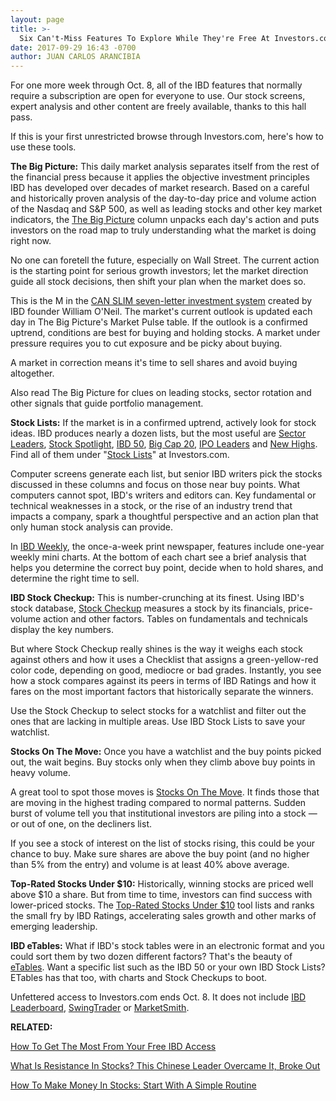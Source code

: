 ```yaml
---
layout: page
title: >-
  Six Can't-Miss Features To Explore While They're Free At Investors.com
date: 2017-09-29 16:43 -0700
author: JUAN CARLOS ARANCIBIA
---
```





For one more week through Oct. 8, all of the IBD features that normally require a subscription are open for everyone to use. Our stock screens, expert analysis and other content are freely available, thanks to this hall pass.


If this is your first unrestricted browse through Investors.com, here's how to use these tools.


**The Big Picture:** This daily market analysis separates itself from the rest of the financial press because it applies the objective investment principles IBD has developed over decades of market research. Based on a careful and historically proven analysis of the day-to-day price and volume action of the Nasdaq and S&P 500, as well as leading stocks and other key market indicators, the [The Big Picture](https://www.investors.com/category/market-trend/the-big-picture/) column unpacks each day's action and puts investors on the road map to truly understanding what the market is doing right now.


No one can foretell the future, especially on Wall Street. The current action is the starting point for serious growth investors; let the market direction guide all stock decisions, then shift your plan when the market does so.


This is the M in the [CAN SLIM seven-letter investment system](https://www.investors.com/ibd-university/can-slim/) created by IBD founder William O'Neil. The market's current outlook is updated each day in The Big Picture's Market Pulse table. If the outlook is a confirmed uptrend, conditions are best for buying and holding stocks. A market under pressure requires you to cut exposure and be picky about buying.


A market in correction means it's time to sell shares and avoid buying altogether.


Also read The Big Picture for clues on leading stocks, sector rotation and other signals that guide portfolio management.


**Stock Lists:** If the market is in a confirmed uptrend, actively look for stock ideas. IBD produces nearly a dozen lists, but the most useful are [Sector Leaders](http://research.investors.com/stock-lists/sector-leaders), [Stock Spotlight](http://research.investors.com/stock-lists/stock-spotlight/), [IBD 50](http://research.investors.com/stock-lists/ibd-50/), [Big Cap 20](http://research.investors.com/stock-lists/big-cap-20/), [IPO Leaders](http://research.investors.com/stock-lists/ipo-leaders/) and [New Highs](http://research.investors.com/stock-lists/new-highs/). Find all of them under "[Stock Lists](https://www.investors.com/stock-lists/stocks-to-watch-top-rated-ipos-big-caps-and-growth-stocks/)" at Investors.com.


Computer screens generate each list, but senior IBD writers pick the stocks discussed in these columns and focus on those near buy points. What computers cannot spot, IBD's writers and editors can. Key fundamental or technical weaknesses in a stock, or the rise of an industry trend that impacts a company, spark a thoughtful perspective and an action plan that only human stock analysis can provide.


In [IBD Weekly](http://epaper.investors.com/Olive/ODN/IBD/Default.aspx), the once-a-week print newspaper, features include one-year weekly mini charts. At the bottom of each chart see a brief analysis that helps you determine the correct buy point, decide when to hold shares, and determine the right time to sell.


**IBD Stock Checkup:** This is number-crunching at its finest. Using IBD's stock database, [Stock Checkup](http://research.investors.com/stock-checkup/) measures a stock by its financials, price-volume action and other factors. Tables on fundamentals and technicals display the key numbers.


But where Stock Checkup really shines is the way it weighs each stock against others and how it uses a Checklist that assigns a green-yellow-red color code, depending on good, mediocre or bad grades. Instantly, you see how a stock compares against its peers in terms of IBD Ratings and how it fares on the most important factors that historically separate the winners.


Use the Stock Checkup to select stocks for a watchlist and filter out the ones that are lacking in multiple areas. Use IBD Stock Lists to save your watchlist.


**Stocks On The Move:** Once you have a watchlist and the buy points picked out, the wait begins. Buy stocks only when they climb above buy points in heavy volume.


A great tool to spot those moves is [Stocks On The Move](http://research.investors.com/stocksonthemove.aspx). It finds those that are moving in the highest trading compared to normal patterns. Sudden burst of volume tell you that institutional investors are piling into a stock — or out of one, on the decliners list.


If you see a stock of interest on the list of stocks rising, this could be your chance to buy. Make sure shares are above the buy point (and no higher than 5% from the entry) and volume is at least 40% above average.


**Top-Rated Stocks Under \$10:** Historically, winning stocks are priced well above \$10 a share. But from time to time, investors can find success with lower-priced stocks. The [Top-Rated Stocks Under \$10](http://research.investors.com/topratedunder10/?nav=ResearchUnder10) tool lists and ranks the small fry by IBD Ratings, accelerating sales growth and other marks of emerging leadership.


**IBD eTables:** What if IBD's stock tables were in an electronic format and you could sort them by two dozen different factors? That's the beauty of [eTables](http://research.investors.com/etables/?nav=ResearcheTables). Want a specific list such as the IBD 50 or your own IBD Stock Lists? ETables has that too, with charts and Stock Checkups to boot.


Unfettered access to Investors.com ends Oct. 8. It does not include [IBD Leaderboard](https://leaderboard.investors.com/leaderboard/leaders/default.aspx), [SwingTrader](https://swingtrader.investors.com/#/) or [MarketSmith](http://shop.investors.com/offer/splashresponsive.aspx?id=mssharpen-fixed&src=A012GE5).


**RELATED:**


[How To Get The Most From Your Free IBD Access](https://www.investors.com/how-to-invest/want-to-make-more-money-in-stocks-start-with-these-3-questions/)


[What Is Resistance In Stocks? This Chinese Leader Overcame It, Broke Out](https://www.investors.com/how-to-invest/investors-corner/what-is-resistance-in-stocks-this-chinese-leader-overcame-it-broke-out/)


[How To Make Money In Stocks: Start With A Simple Routine](https://www.investors.com/research/how-to-invest-in-the-stock-market-start-with-a-simple-routine/)




